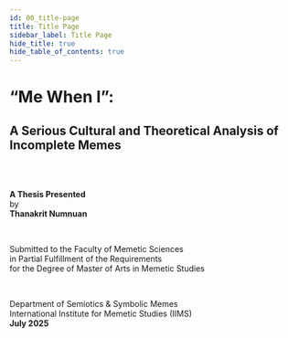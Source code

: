 ```yaml
---
id: 00_title-page
title: Title Page
sidebar_label: Title Page
hide_title: true
hide_table_of_contents: true
---
```


<div style={{ textAlign: 'center', marginTop: '6rem', lineHeight: '2.5rem' }}>

# “Me When I”:  
## A Serious Cultural and Theoretical Analysis of Incomplete Memes

<br/><br/>

**A Thesis Presented**  
by  
**Thanakrit Numnuan**

<br/>

Submitted to the Faculty of Memetic Sciences  
in Partial Fulfillment of the Requirements  
for the Degree of Master of Arts in Memetic Studies

<br/>

Department of Semiotics & Symbolic Memes  
International Institute for Memetic Studies (IIMS)  
**July 2025**

</div>

